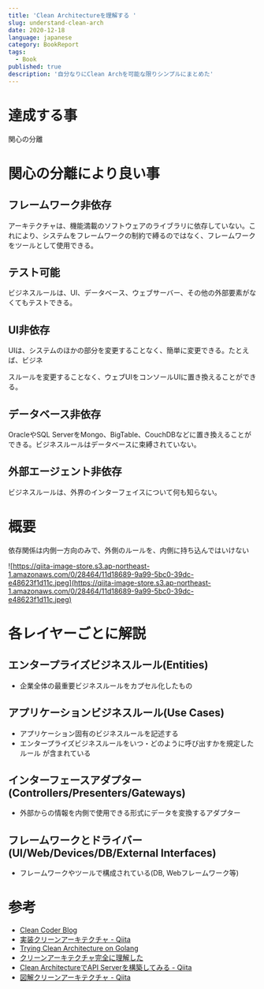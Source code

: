 ```yaml
---
title: 'Clean Architectureを理解する '
slug: understand-clean-arch
date: 2020-12-18
language: japanese
category: BookReport
tags:
  - Book
published: true
description: '自分なりにClean Archを可能な限りシンプルにまとめた'
---
```


# 達成する事

関心の分離

# 関心の分離により良い事

## フレームワーク非依存

アーキテクチャは、機能満載のソフトウェアのライブラリに依存していない。これにより、システムをフレームワークの制約で縛るのではなく、フレームワークをツールとして使用できる。

## テスト可能

ビジネスルールは、UI、データベース、ウェブサーバー、その他の外部要素がなくてもテストできる。

## **UI**非依存

UIは、システムのほかの部分を変更することなく、簡単に変更できる。たとえば、ビジネ

スルールを変更することなく、ウェブUIをコンソールUIに置き換えることができる。

## データベース非依存

OracleやSQL ServerをMongo、BigTable、CouchDBなどに置き換えることができる。ビジネスルールはデータベースに束縛されていない。

## 外部エージェント非依存

ビジネスルールは、外界のインターフェイスについて何も知らない。

# 概要

依存関係は内側一方向のみで、外側のルールを、内側に持ち込んではいけない

![https://qiita-image-store.s3.ap-northeast-1.amazonaws.com/0/28464/11d18689-9a99-5bc0-39dc-e48623f1d11c.jpeg](https://qiita-image-store.s3.ap-northeast-1.amazonaws.com/0/28464/11d18689-9a99-5bc0-39dc-e48623f1d11c.jpeg)

# 各レイヤーごとに解説

## エンタープライズビジネスルール(Entities)

- 企業全体の最重要ビジネスルールをカプセル化したもの

## アプリケーションビジネスルール(Use Cases)

- アプリケーション固有のビジネスルールを記述する
- エンタープライズビジネスルールをいつ・どのように呼び出すかを規定したルール が含まれている

## インターフェースアダプター(Controllers/Presenters/Gateways)

- 外部からの情報を内側で使用できる形式にデータを変換するアダプター

## フレームワークとドライバー(UI/Web/Devices/DB/External Interfaces)

- フレームワークやツールで構成されている(DB, Webフレームワーク等)

# 参考

- [Clean Coder Blog](https://blog.cleancoder.com/uncle-bob/2012/08/13/the-clean-architecture.html)
- [実装クリーンアーキテクチャ - Qiita](https://qiita.com/nrslib/items/a5f902c4defc83bd46b8#usecase)
- [Trying Clean Architecture on Golang](https://medium.com/hackernoon/golang-clean-archithecture-efd6d7c43047)
- [クリーンアーキテクチャ完全に理解した](https://gist.github.com/mpppk/609d592f25cab9312654b39f1b357c60)
- [Clean ArchitectureでAPI Serverを構築してみる - Qiita](https://qiita.com/hirotakan/items/698c1f5773a3cca6193e#use-cases%E3%83%AC%E3%82%A4%E3%83%A4%E3%83%BC)
- [図解クリーンアーキテクチャ - Qiita](https://qiita.com/kz_12/items/bc79102247b86626fc72)
